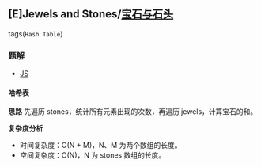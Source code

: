 ## [E]Jewels and Stones/[宝石与石头](https://leetcode-cn.com/problems/jewels-and-stones/)
tags(`Hash Table`)

### 题解
+ [JS](../../ts/896/771.js)

#### 哈希表
**思路**
先遍历 stones，统计所有元素出现的次数，再遍历 jewels，计算宝石的和。

**复杂度分析**
+ 时间复杂度：O(N + M)，N、M 为两个数组的长度。
+ 空间复杂度：O(N)，N 为 stones 数组的长度。